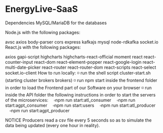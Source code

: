 # EnergyLive-SaaS
Dependencies
MySQL/MariaDB for the databases

Node.js with the following packages:

avsc
axios
body-parser
cors
express
kafkajs
mysql
node-rdkafka
socket.io
React.js with the following packages:

axios
gapi-script
highcharts
highcharts-react-official
moment
react
react-counter-input
react-dom
react-element-popper
react-google-login
react-multi-date-picker
react-router
react-router-dom
react-scripts
react-select
socket.io-client
How to run locally:
◽ run the shell script cluster-start.sh (starting cluster brokers brokers)
◽ run npm start inside the frontend folder in order to load the Frontend part of our Software on your browser
◽ run inside the API folder the following instructions in order to start the servers of the microservices:
 ▫️npm run start:atl_consumer
 ▫️npm run start:agpt_consumer
 ▫️npm run start:users
 ▫️npm run start:atl_producer
 ▫️npm run start:agpt_producer

NOTICE
Producers read a csv file every 5 seconds so as to simulate the data being updated (every one hour in reality).
